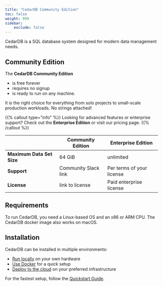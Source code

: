 ```yaml
---
title: "CedarDB Community Edition"
toc: false
weight: 999
sidebar:
    exclude: false
---
```


CedarDB is a SQL database system designed for modern data management needs. 

## Community Edition

The **CedarDB Community Edition**
- is free forever
- requires no signup
- is ready to run on any machine.

It is the right choice for everything from solo projects to small-scale production workloads. No strings attached!


{{% callout type="info" %}}
Looking for advanced features or enterprise support? Check out the **Enterprise Edition** or visit our pricing page.
{{% /callout %}}

|                              | Community Edition           | Enterprise Edition        |
|------------------------------|-----------------------------|---------------------------|
| <b>Maximum Data Set Size</b> | 64 GiB                      | unlimited                 |
| <b>Support</b>               | Community Slack link        | Per terms of your license |
| <b>License</b>               | link to license             | Paid enterprise license   |


## Requirements
To run CedarDB, you need a Linux-based OS and an x86 or ARM CPU.
The CedarDB docker image also works on macOS.

## Installation

CedarDB can be installed in multiple environments:
- [Run locally](../get_started/install_locally) on your own hardware
- [Use Docker](../get_started/install_with_docker) for a quick setup
- [Deploy to the cloud](../get_started/install_on_aws) on your preferred infrastructure

For the fastest setup, follow the [Quickstart Guide](../get_started/quickstart).